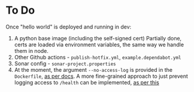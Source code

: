 # To Do
Once "hello world" is deployed and running in dev:

1. A python base image (including the self-signed cert)
   Partially done, certs are loaded via environment variables, the same way we handle them in node.
3. Other Github actions - `publish-hotfix.yml`, `example.dependabot.yml`
4. Sonar config - `sonar-project.properties`
5. At the moment, the argument `--no-access-log` is provided in the `Dockerfile`, [as per docs](https://www.uvicorn.org/settings/#logging). A more fine-grained approach to just prevent logging access to `/health` can be implemented, [as per this](https://github.com/encode/starlette/issues/864)
